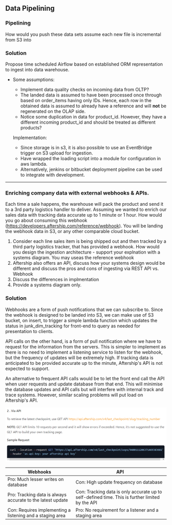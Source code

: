## Data Pipelining
### Pipelining

How would you push these data sets assume each new file is incremental from S3 into

### Solution

Propose time scheduled Airflow based on established ORM representation to ingest into data warehouse.

- Some assumptions:
    - Implement data quality checks on incoming data from OLTP?
    - The landed data is assumed to have been processed once through based on order_items having only IDs. Hence, each row in the obtained data is assumed to already have a reference and will **not** be regenerated on the OLAP side.
    - Notice some duplication in data for product_id. However, they have a different incoming product_id and should be treated as different products?

    Implementation:
    - Since storage is in s3, it is also possible to use an EventBridge trigger on S3 upload for ingestion. 
    - Have wrapped the loading script into a module for configuration in aws lambda. 
    - Alternatively, jenkins or bitbucket deployment pipeline can be used to integrate with development.

---

### Enriching company data with external webhooks & APIs.

Each time a sale happens, the warehouse will pack the product and send it to a 3rd party logistics handler to deliver. Assuming we wanted to enrich our sales data with tracking data accurate up to 1 minute or 1 hour. How would you go about consuming this webhook (https://developers.aftership.com/reference/webhook). You will be landing the webhook data in S3, or any other comparable cloud bucket.

1. Consider each line sales item is being shipped out and then tracked by a third party logistics tracker, that has provided a webhook. How would you design the ingestion architecture - support your explnation with a systems diagram. You may useas the reference webhook
2. Aftership also offers an API, discuss how your systems design would be different and discuss the pros and cons of ingesting via REST API vs. Webhook
3. Discuss the differences in implmentation
4. Provide a systems diagram only.

### Solution

Webhooks are a form of push notifications that we can subscribe to. Since the webhook is designed to be landed into S3, we can make use of S3 bucket, on insert, to trigger a simple lambda function which updates the status in junk_dim_tracking for front-end to query as needed for presentation to clients.

API calls on the other hand, is a form of pull notification where we have to request for the information from the servers. This is simpler to implement as there is no need to implement a listening service to listen for the webhook, but the frequency of updates will be extremely high. If tracking data is anticipated to be provided accurate up to the minute, Aftership's API is not expected to support.

An alternative to frequent API calls would be to let the front end call the API when user requests and update database from that end. This will minimise the database updates and API calls but will interfere with internal track and trace systems. However, similar scaling problems will put load on Aftership's API.

![](Aftership_API.PNG)

|Webhooks|API|
|---|---|
|Pro: Much lesser writes on database |Con: High update frequency on database|
|Pro: Tracking data is always accurate to the latest update | Con: Tracking data is only accurate up to self-defined time. This is further limited by the API|
|Con: Requires implementing a listening and a staging area | Pro: No requirement for a listener and a staging area |
